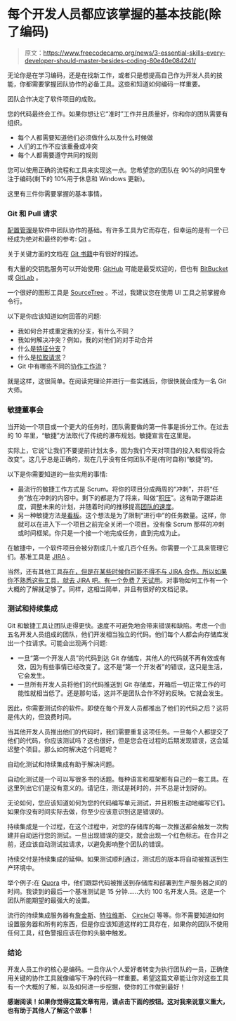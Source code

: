 # 每个开发人员都应该掌握的基本技能(除了编码)

> 原文：<https://www.freecodecamp.org/news/3-essential-skills-every-developer-should-master-besides-coding-80e40e084241/>

无论你是在学习编码，还是在找新工作，或者只是想提高自己作为开发人员的技能，你都需要掌握团队协作的必备工具。这些和知道如何编码一样重要。

团队合作决定了软件项目的成败。

您的代码最终会工作。如果你想让它“准时”工作并且质量好，你和你的团队需要有组织。

*   每个人都需要知道他们必须做什么以及什么时候做
*   人们的工作不应该重叠或冲突
*   每个人都需要遵守共同的规则

您可以使用正确的流程和工具来实现这一点。您希望您的团队在 90%的时间里专注于编码(剩下的 10%用于休息和 Windows 更新)。

这里有三件你需要掌握的基本事情。

### Git 和 Pull 请求

[配置管理](https://en.wikipedia.org/wiki/Configuration_management)是软件中团队协作的基础。有许多工具为它而存在，但幸运的是有一个已经成为绝对和最终的参考: [Git](https://git-scm.com/) 。

关于关键方面的文档在 [Git 书籍](https://git-scm.com/book/en/v2)中有很好的描述。

有大量的交钥匙服务可以开始使用: [GitHub](https://github.com/) 可能是最受欢迎的，但也有 [BitBucket](https://bitbucket.org/) 或 [GitLab](https://about.gitlab.com/) 。

一个很好的图形工具是 [SourceTree](https://www.sourcetreeapp.com/) 。不过，我建议您在使用 UI 工具之前掌握命令行。

以下是你应该知道如何回答的问题:

*   我如何合并或重定我的分支，有什么不同？
*   我如何解决冲突？例如，我的对他们的对手动合并
*   什么是[特征分支](https://bocoup.com/blog/git-workflow-walkthrough-feature-branches)？
*   什么是[拉取请求](https://yangsu.github.io/pull-request-tutorial/)？
*   Git 中有哪些不同的[协作工作流](https://www.atlassian.com/git/tutorials/comparing-workflows)？

就是这样，这很简单。在阅读完理论并进行一些实践后，你很快就会成为一名 Git 大师。

### 敏捷董事会

当开始一个项目或一个更大的任务时，团队需要做的第一件事是拆分工作。在过去的 10 年里，“敏捷”方法取代了传统的瀑布规划。敏捷宣言在这里是。

实际上，它说“让我们不要提前计划太多，因为我们今天对项目的投入和假设将会改变”。这几乎总是正确的，现在几乎没有任何团队不是(有时自称)“敏捷”的。

以下是你需要知道的一些实用的事情:

*   最流行的敏捷工作方式是 Scrum。将你的项目分成两周的“冲刺”，并将“任务”放在冲刺的内容中。剩下的都是为了将来，叫做“[积压](https://www.scrum.org/resources/what-is-a-product-backlog?gclid=EAIaIQobChMIrYurlr7o2AIVEhoYCh0dwQVdEAAYASAAEgIXtPD_BwE)”。这有助于跟踪进度，调整未来的计划，并随着时间的推移提高[团队的速度](https://www.mountaingoatsoftware.com/blog/know-exactly-what-velocity-means-to-your-scrum-team)。
*   另一种敏捷方法是[看板](https://en.wikipedia.org/wiki/Kanban)。这个想法是为了限制“进行中”的任务数量。这样，你就可以在进入下一个项目之前完全关闭一个项目。没有像 Scrum 那样的冲刺或时间框架。你只是一个接一个地完成任务，直到完成为止。

在敏捷中，一个软件项目会被分割成几十或几百个任务。你需要一个工具来管理它们。基准工具是 [JIRA](https://www.atlassian.com/software/jira) 。

当然，还有其他工具[存在，但是在某些时候你可能不得不与 JIRA 合作。所以如果你不熟悉这些工具，就去 JIRA 吧。有一个](https://blog.capterra.com/5-outstanding-atlassian-jira-alternatives-for-your-growing-tech-team/)[免费 7 天试用](https://www.atlassian.com/software/jira/pricing?tab=cloud)。对事物如何工作有一个大概的了解就足够了。同样，这相当简单，并且有很好的文档记录。

### 测试和持续集成

Git 和敏捷工具让团队走得更快。速度不可避免地会带来错误和缺陷。考虑一个由五名开发人员组成的团队，他们开发相当独立的代码。他们每个人都会向存储库发出一个拉请求。可能会出现两个问题:

*   一旦“第一个开发人员”的代码到达 Git 存储库，其他人的代码就不再有效或有效，因为有些事情已经改变了。这不是“第一个开发者”的错误，这只是生活，它会发生。
*   一旦所有开发人员将他们的代码推送到 Git 存储库，开箱后一切正常工作的可能性就相当低了。还是那句话，这并不是团队合作不好的反映。它就会发生。

因此，你需要测试你的软件。即使在每个开发人员都推出了他们的代码之后？这将是伟大的，但浪费时间。

当其他开发人员推出他们的代码时，我们需要重复这项任务。一旦每个人都提交了他们的代码，你应该测试吗？这也很好，但是您会在过程的后期发现错误，这会延迟整个项目。那么如何解决这个问题呢？

自动化测试和持续集成有助于解决问题。

自动化测试是一个可以写很多书的话题。每种语言和框架都有自己的一套工具。在这里列出它们是没有意义的。请记住，测试是耗时的，并不总是计划好的。

无论如何，您应该知道如何为您的代码编写单元测试，并且积极主动地编写它们。如果你没有时间实际去做，你至少应该意识到这是错误的。

持续集成是一个过程，在这个过程中，对您的存储库的每一次推送都会触发一次构建并自动运行您的测试。一旦出现错误的提交，就会出现一个红色标志。在合并之前，还应该自动测试拉请求，以避免影响整个团队的错误。

持续交付是持续集成的延伸。如果测试顺利通过，测试后的版本将自动被推送到生产环境中。

举个例子:在 [Quora](https://www.quora.com/) 中，他们跟踪代码被推送到存储库和部署到生产服务器之间的时间。我读到的最后一个基准测试是 15 分钟……大约 100 名开发人员。这是一个团队所能期望的最强大的设置。

流行的持续集成服务器有[詹金斯](https://jenkins.io/)、[特拉维斯](https://travis-ci.org/)、 [CircleCI](https://circleci.com) 等等。你不需要知道如何设置服务器和所有的东西，但是你应该知道这样的工具存在，如果你的团队不使用任何工具，红色警报应该在你的头脑中触发。

### 结论

开发人员工作的核心是编码。一旦你从个人爱好者转变为执行团队的一员，正确使用关键的协作工具就像编写干净的代码一样重要。希望这篇文章能让你对这些工具有一个大概的了解，以及如何进一步挖掘，使你的工作做到最好！

**感谢阅读！如果你觉得这篇文章有用，请点击下面的按钮。这对我来说意义重大，也有助于其他人了解这个故事！**